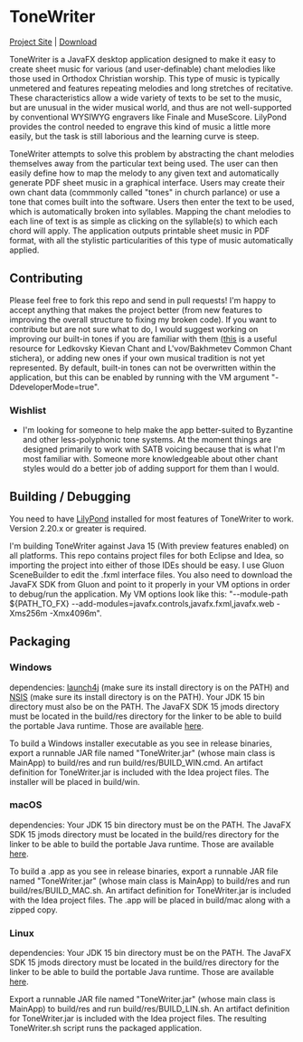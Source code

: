 # ToneWriter

[Project Site](https://github.com/tac550/ToneWriter) | [Download](https://github.com/tac550/ToneWriter/releases)

ToneWriter is a JavaFX desktop application designed to make it easy to create sheet music for various (and user-definable) chant melodies like those used in Orthodox Christian worship. This type of music is typically unmetered and features repeating melodies and long stretches of recitative. These characteristics allow a wide variety of texts to be set to the music, but are unusual in the wider musical world, and thus are not well-supported by conventional WYSIWYG engravers like Finale and MuseScore. LilyPond provides the control needed to engrave this kind of music a little more easily, but the task is still laborious and the learning curve is steep.

ToneWriter attempts to solve this problem by abstracting the chant melodies themselves away from the particular text being used. The user can then easily define how to map the melody to any given text and automatically generate PDF sheet music in a graphical interface. Users may create their own chant data (commmonly called "tones" in church parlance) or use a tone that comes built into the software. Users then enter the text to be used, which is automatically broken into syllables. Mapping the chant melodies to each line of text is as simple as clicking on the syllable(s) to which each chord will apply. The application outputs printable sheet music in PDF format, with all the stylistic particularities of this type of music automatically applied.

## Contributing

Please feel free to fork this repo and send in pull requests! I'm happy to accept anything that makes the project better (from new features to improving the overall structure to fixing my broken code). If you want to contribute but are not sure what to do, I would suggest working on improving our built-in tones if you are familiar with them ([this](https://oca.org/liturgics/learning-the-tones) is a useful resource for Ledkovsky Kievan Chant and L'vov/Bakhmetev Common Chant stichera), or adding new ones if your own musical tradition is not yet represented. By default, built-in tones can not be overwritten within the application, but this can be enabled by running with the VM argument "-DdeveloperMode=true".

### Wishlist

 - I'm looking for someone to help make the app better-suited to Byzantine and other less-polyphonic tone systems. At the moment things are designed primarily to work with SATB voicing because that is what I'm most familiar with. Someone more knowledgeable about other chant styles would do a better job of adding support for them than I would.

## Building / Debugging

You need to have [LilyPond](http://lilypond.org/) installed for most features of ToneWriter to work. Version 2.20.x or greater is required.

I'm building ToneWriter against Java 15 (With preview features enabled) on all platforms. This repo contains project files for both Eclipse and Idea, so importing the project into either of those IDEs should be easy. I use Gluon SceneBuilder to edit the .fxml interface files. You also need to download the JavaFX SDK from Gluon and point to it properly in your VM options in order to debug/run the application. My VM options look like this: "--module-path ${PATH_TO_FX} --add-modules=javafx.controls,javafx.fxml,javafx.web -Xms256m -Xmx4096m".

## Packaging

### Windows

dependencies: [launch4j](http://launch4j.sourceforge.net/) (make sure its install directory is on the PATH) and [NSIS](https://sourceforge.net/projects/nsis/) (make sure its install directory is on the PATH). Your JDK 15 bin directory must also be on the PATH. The JavaFX SDK 15 jmods directory must be located in the build/res directory for the linker to be able to build the portable Java runtime. Those are available [here](https://gluonhq.com/products/javafx/).

To build a Windows installer executable as you see in release binaries, export a runnable JAR file named "ToneWriter.jar" (whose main class is MainApp) to build/res and run build/res/BUILD_WIN.cmd. An artifact definition for ToneWriter.jar is included with the Idea project files. The installer will be placed in build/win.

### macOS

dependencies: Your JDK 15 bin directory must be on the PATH. The JavaFX SDK 15 jmods directory must be located in the build/res directory for the linker to be able to build the portable Java runtime. Those are available [here](https://gluonhq.com/products/javafx/).

To build a .app as you see in release binaries, export a runnable JAR file named "ToneWriter.jar" (whose main class is MainApp) to build/res and run build/res/BUILD_MAC.sh. An artifact definition for ToneWriter.jar is included with the Idea project files. The .app will be placed in build/mac along with a zipped copy.

### Linux

dependencies: Your JDK 15 bin directory must be on the PATH. The JavaFX SDK 15 jmods directory must be located in the build/res directory for the linker to be able to build the portable Java runtime. Those are available [here](https://gluonhq.com/products/javafx/).

Export a runnable JAR file named "ToneWriter.jar" (whose main class is MainApp) to build/res and run build/res/BUILD_LIN.sh. An artifact definition for ToneWriter.jar is included with the Idea project files. The resulting ToneWriter.sh script runs the packaged application.
